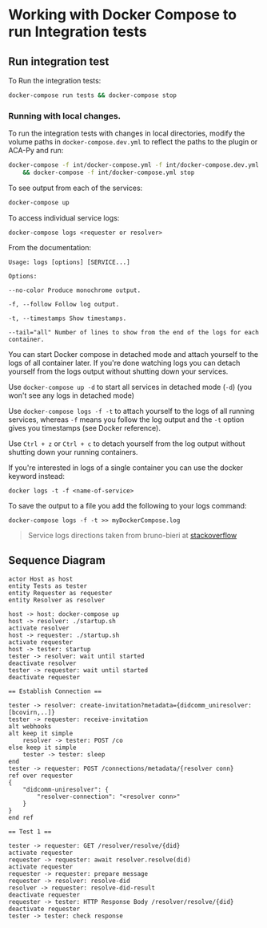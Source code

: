 # Working with Docker Compose to run Integration tests

## Run integration test

To Run the integration tests:

```sh
docker-compose run tests && docker-compose stop
```

### Running with local changes.

To run the integration tests with changes in local directories, modify the
volume paths in `docker-compose.dev.yml` to reflect the paths to the plugin or
ACA-Py and run:

```sh
docker-compose -f int/docker-compose.yml -f int/docker-compose.dev.yml run tests \
	&& docker-compose -f int/docker-compose.yml stop
```

To see output from each of the services:

```sh
docker-compose up
```

To access individual service logs:

```
docker-compose logs <requester or resolver>
```

From the documentation:
```
Usage: logs [options] [SERVICE...]

Options:

--no-color Produce monochrome output.

-f, --follow Follow log output.

-t, --timestamps Show timestamps.

--tail="all" Number of lines to show from the end of the logs for each container.
```

You can start Docker compose in detached mode and attach yourself to the logs of
all container later. If you're done watching logs you can detach yourself from
the logs output without shutting down your services.

Use `docker-compose up -d` to start all services in detached mode (`-d`) (you
won't see any logs in detached mode)

Use `docker-compose logs -f -t` to attach yourself to the logs of all running
services, whereas `-f` means you follow the log output and the `-t` option gives you
timestamps (see Docker reference).

Use `Ctrl + z` or `Ctrl + c` to detach yourself from the log output without shutting
down your running containers.

If you're interested in logs of a single container you can use the docker
keyword instead:

```
docker logs -t -f <name-of-service>
```

To save the output to a file you add the following to your logs command:

```
docker-compose logs -f -t >> myDockerCompose.log
```

> Service logs directions taken from bruno-bieri at [stackoverflow](https://stackoverflow.com/a/40721348)

## Sequence Diagram

```plantuml
actor Host as host
entity Tests as tester
entity Requester as requester
entity Resolver as resolver

host -> host: docker-compose up
host -> resolver: ./startup.sh
activate resolver
host -> requester: ./startup.sh
activate requester
host -> tester: startup
tester -> resolver: wait until started
deactivate resolver
tester -> requester: wait until started
deactivate requester

== Establish Connection ==

tester -> resolver: create-invitation?metadata={didcomm_uniresolver:[bcovirn,..]}
tester -> requester: receive-invitation
alt webhooks
alt keep it simple
    resolver -> tester: POST /co
else keep it simple
    tester -> tester: sleep
end
tester -> requester: POST /connections/metadata/{resolver conn}
ref over requester
{
    "didcomm-uniresolver": {
        "resolver-connection": "<resolver conn>"
    }
}
end ref

== Test 1 ==

tester -> requester: GET /resolver/resolve/{did}
activate requester
requester -> requester: await resolver.resolve(did)
activate requester
requester -> requester: prepare message
requester -> resolver: resolve-did
resolver -> requester: resolve-did-result
deactivate requester
requester -> tester: HTTP Response Body /resolver/resolve/{did}
deactivate requester
tester -> tester: check response
```
